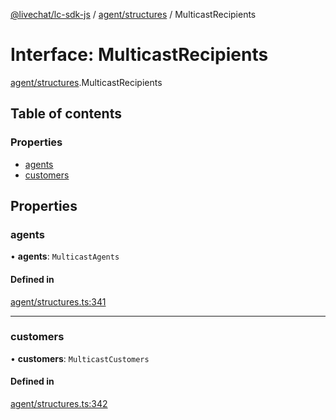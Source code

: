 [@livechat/lc-sdk-js](../README.md) / [agent/structures](../modules/agent_structures.md) / MulticastRecipients

# Interface: MulticastRecipients

[agent/structures](../modules/agent_structures.md).MulticastRecipients

## Table of contents

### Properties

- [agents](agent_structures.MulticastRecipients.md#agents)
- [customers](agent_structures.MulticastRecipients.md#customers)

## Properties

### agents

• **agents**: `MulticastAgents`

#### Defined in

[agent/structures.ts:341](https://github.com/livechat/lc-sdk-js/blob/4da1eb6/src/agent/structures.ts#L341)

___

### customers

• **customers**: `MulticastCustomers`

#### Defined in

[agent/structures.ts:342](https://github.com/livechat/lc-sdk-js/blob/4da1eb6/src/agent/structures.ts#L342)
